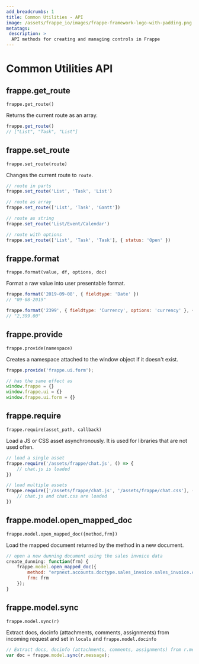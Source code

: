 ```yaml
---
add_breadcrumbs: 1
title: Common Utilities - API
image: /assets/frappe_io/images/frappe-framework-logo-with-padding.png
metatags:
 description: >
  API methods for creating and managing controls in Frappe
---
```



# Common Utilities API

## frappe.get_route
`frappe.get_route()`

Returns the current route as an array.
```js
frappe.get_route()
// ["List", "Task", "List"]
```

## frappe.set_route
`frappe.set_route(route)`

Changes the current route to `route`.
```js
// route in parts
frappe.set_route('List', 'Task', 'List')

// route as array
frappe.set_route(['List', 'Task', 'Gantt'])

// route as string
frappe.set_route('List/Event/Calendar')

// route with options
frappe.set_route(['List', 'Task', 'Task'], { status: 'Open' })
```

## frappe.format
`frappe.format(value, df, options, doc)`

Format a raw value into user presentable format.

```js
frappe.format('2019-09-08', { fieldtype: 'Date' })
// "09-08-2019"

frappe.format('2399', { fieldtype: 'Currency', options: 'currency' }, { inline: true })
// "2,399.00"
```

## frappe.provide
`frappe.provide(namespace)`

Creates a namespace attached to the window object if it doesn't exist.

```js
frappe.provide('frappe.ui.form');

// has the same effect as
window.frappe = {}
window.frappe.ui = {}
window.frappe.ui.form = {}
```

## frappe.require
`frappe.require(asset_path, callback)`

Load a JS or CSS asset asynchronously. It is used for libraries that are not
used often.

```js
// load a single asset
frappe.require('/assets/frappe/chat.js', () => {
	// chat.js is loaded
})

// load multiple assets
frappe.require(['/assets/frappe/chat.js', '/assets/frappe/chat.css'], () => {
	// chat.js and chat.css are loaded
})
```

## frappe.model.open\_mapped\_doc
`frappe.model.open_mapped_doc({method,frm})`

Load the mapped document returned by the method in a new document.

```js
// open a new dunning document using the sales invoice data
create_dunning: function(frm) {
	frappe.model.open_mapped_doc({
		method: "erpnext.accounts.doctype.sales_invoice.sales_invoice.create_dunning",
		frm: frm
	});
}
```

## frappe.model.sync
`frappe.model.sync(r)`

Extract docs, docinfo (attachments, comments, assignments) from incoming request and set in `locals` and `frappe.model.docinfo`

```js
// Extract docs, docinfo (attachments, comments, assignments) from r.message and set in `locals` and `frappe.model.docinfo`
var doc = frappe.model.sync(r.message);
```

